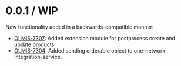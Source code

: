 0.0.1 / WIP
==================

New functionality added in a backwards-compatible manner:
* [OLMIS-7307](https://openlmis.atlassian.net/browse/OLMIS-7307): Added extension module for postprocess create and update products.
* [OLMIS-7304](https://openlmis.atlassian.net/browse/OLMIS-7304): Added sending orderable object to one-network-integration-service.
